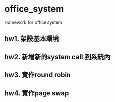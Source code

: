 # office_system
Homework for office system
## hw1. 架設基本環境
## hw2. 新增新的system call 到系統內
## hw3. 實作round robin 
## hw4. 實作page swap
